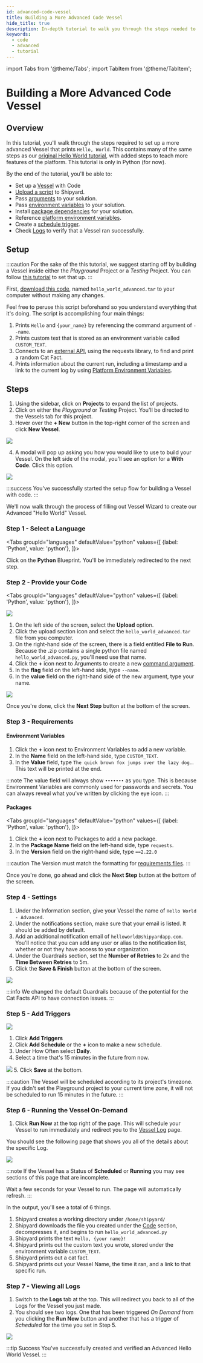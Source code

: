 ```yaml
---
id: advanced-code-vessel
title: Building a More Advanced Code Vessel
hide_title: true
description: In-depth tutorial to walk you through the steps needed to set up a more advanced Code Vessel.
keywords:
  - code
  - advanced
  - tutorial
---
```


import Tabs from '@theme/Tabs';
import TabItem from '@theme/TabItem';

# Building a More Advanced Code Vessel

## Overview

In this tutorial, you'll walk through the steps required to set up a more advanced Vessel that prints `Hello, World`. This contains many of the same steps as our [original Hello World tutorial](first-vessel-hello-world.md), with added steps to teach more features of the platform. This tutorial is only in Python \(for now\).

By the end of the tutorial, you'll be able to:

- Set up a [Vessel](../reference/vessels.md) with Code
- [Upload a script](../reference/code/upload-code.md) to Shipyard.
- Pass [arguments](../reference/code/command.md#arguments) to your solution.
- Pass [environment variables](../reference/requirements/environment-variables.md) to your solution.
- Install [package dependencies](../reference/requirements/external-package-dependencies.md) for your solution.
- Reference [platform environment variables](../reference/shipyard-environment-variables.md).
- Create a [schedule trigger](../reference/triggers/schedule-triggers.md).
- Check [Logs](../reference/logs/logs-overview.md) to verify that a Vessel ran successfully.

## Setup

:::caution
For the sake of the this tutorial, we suggest starting off by building a Vessel inside either the *Playground* Project or a *Testing* Project. You can follow [this tutorial](building-first-project.md) to set that up.
:::

First, [download this code](../.gitbook/assets/advanced_tutorial.zip), named `hello_world_advanced.tar` to your computer without making any changes.

Feel free to peruse this script beforehand so you understand everything that it's doing. The script is accomplishing four main things:

1. Prints `Hello` and `{your_name}` by referencing the command argument of `--name`.
2. Prints custom text that is stored as an environment variable called `CUSTOM_TEXT`.
3. Connects to an [external API](https://alexwohlbruck.github.io/cat-facts/), using the requests library, to find and print a random Cat Fact.
4. Prints information about the current run, including a timestamp and a link to the current log by using [Platform Environment Variables](../reference/shipyard-environment-variables.md).


## Steps

1. Using the sidebar, click on **Projects** to expand the list of projects.
2. Click on either the *Playground* or *Testing* Project. You'll be directed to the Vessels tab for this project.
3. Hover over the **+ New** button in the top-right corner of the screen and click **New Vessel**.

![](../.gitbook/assets/shipyard_2021_03_16_16_23_03.png)

4. A modal will pop up asking you how you would like to use to build your Vessel. On the left side of the modal, you'll see an option for a **With Code**. Click this option.

![](../.gitbook/assets/shipyard_2021_03_16_16_24_01.png)

:::success
You've successfully started the setup flow for building a Vessel with code.
:::

We'll now walk through the process of filling out Vessel Wizard to create our Advanced "Hello World" Vessel.

### Step 1 - Select a Language

<Tabs
groupId="languages"
defaultValue="python"
values={[
{label: 'Python', value: 'python'},
]}>
<TabItem value="python">

Click on the **Python** Blueprint. You'll be immediately redirected to the next step.
</TabItem>
</Tabs>

### Step 2 - Provide your Code



<Tabs
groupId="languages"
defaultValue="python"
values={[
{label: 'Python', value: 'python'},
]}>
<TabItem value="python">

![](../.gitbook/assets/image_13_1.png)

1. On the left side of the screen, select the **Upload** option. 
2. Click the upload section icon and select the `hello_world_advanced.tar` file from you computer.
3. On the right-hand side of the screen, there is a field entitled **File to Run**. Because the .zip contains a single python file named `hello_world_advanced.py`, you'll need use that name.
4. Click the **+** icon next to Arguments to create a new [command argument](../reference/vessels/code/command.md#arguments).
5. In the **flag** field on the left-hand side, type `--name`.
6. In the **value** field on the right-hand side of the new argument, type your name.

![](../.gitbook/assets/shipyard_2021_03_16_17_34_07.png)
</TabItem>
</Tabs>

Once you're done, click the **Next Step** button at the bottom of the screen.

### **Step 3 - Requirements**

#### Environment Variables

1. Click the **+** icon next to Environment Variables to add a new variable.
2. In the **Name** field on the left-hand side, type `CUSTOM_TEXT`.
3. In the **Value** field, type `The quick brown fox jumps over the lazy dog.`. This text will be printed at the end.

:::note
The value field will always show `•••••••` as you type. This is because Environment Variables are commonly used for passwords and secrets. You can always reveal what you've written by clicking the eye icon.
:::

#### Packages

<Tabs
groupId="languages"
defaultValue="python"
values={[
{label: 'Python', value: 'python'},
]}>
<TabItem value="python">

1. Click the **+** icon next to Packages to add a new package.
2. In the **Package Name** field on the left-hand side, type `requests`.
3. In the **Version** field on the right-hand side, type `==2.22.0`

:::caution
The Version must match the formatting for [requirements files](https://www.python.org/dev/peps/pep-0440/#version-specifiers).
:::
</TabItem>
</Tabs>

Once you're done, go ahead and click the **Next Step** button at the bottom of the screen.



### Step 4 - Settings

1. Under the Information section, give your Vessel the name of `Hello World - Advanced`.
2. Under the notifications section, make sure that your email is listed. It should be added by default.
3. Add an additional notification email of `helloworld@shipyardapp.com`. You'll notice that you can add any user or alias to the notification list, whether or not they have access to your organization.
4. Under the Guardrails section, set the **Number of Retries** to 2x and the **Time Between Retries** to 5m.
5. Click the **Save & Finish** button at the bottom of the screen.

![](../.gitbook/assets/shipyard_2021_03_16_17_38_34.png)

:::info
We changed the default Guardrails because of the potential for the Cat Facts API to have connection issues.
:::

### Step 5 - Add Triggers

![](../.gitbook/assets/shipyard_2021_03_16_17_39_37.png)

1. Click **Add Triggers**
2. Click **Add Schedule** or the **+** icon to make a new schedule.
3. Under How Often select **Daily**.
4. Select a time that's 15 minutes in the future from now.
  
  ![](../.gitbook/assets/shipyard_2021_03_16_17_42_16.png)
5. Click **Save** at the bottom.

:::caution
The Vessel will be scheduled according to its project's timezone. If you didn't set the Playground project to your current time zone, it will not be scheduled to run 15 minutes in the future.
:::

### Step 6 - Running the Vessel On-Demand

1. Click **Run Now** at the top right of the page. This will schedule your Vessel to run immediately and redirect you to the [Vessel Log](../reference/logs/vessel-logs.md) page.

You should see the following page that shows you all of the details about the specific Log.

![](../.gitbook/assets/shipyard_2021_03_17_10_33_22.png)

:::note
If the Vessel has a Status of **Scheduled** or  **Running** you may see sections of this page that are incomplete.

Wait a few seconds for your Vessel to run. The page will automatically refresh.
:::

In the output, you'll see a total of 6 things.

1. Shipyard creates a working directory under `/home/shipyard/`
2. Shipyard downloads the file you created under the [Code](building-a-hello-world-vessel.md#step-2-provide-your-code) section, decompresses it, and begins to run `hello_world_advanced.py`
3. Shipyard prints the text `Hello, {your name}!`
4. Shipyard prints out the custom text you wrote, stored under the environment variable `CUSTOM_TEXT`.
5. Shipyard prints out a cat fact.
6. Shipyard prints out your Vessel Name, the time it ran, and a link to that specific run.

### Step 7 - Viewing all Logs

1. Switch to the **Logs** tab at the top. This will redirect you back to all of the Logs for the Vessel you just made.
2. You should see two logs. One that has been triggered *On Demand* from you clicking the **Run Now** button and another that has a trigger of *Scheduled* for the time you set in Step 5.

![](../.gitbook/assets/shipyard_2021_03_17_10_37_27.png)

:::tip Success
You've successfully created and verified an Advanced Hello World Vessel.
:::
